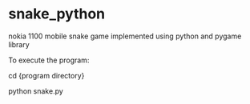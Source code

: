 # snake_python
nokia 1100 mobile snake game implemented using python and pygame library

To execute the program:

cd {program directory}

python snake.py
